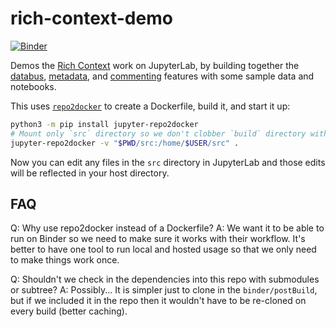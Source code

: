 # rich-context-demo

[![Binder](http://mybinder.org/badge.svg)](https://mybinder.org/v2/gh/jupytercalpoly/rich-context-demo/master?urlpath=lab/tree/src/Notebook.ipynb)

Demos the [Rich Context](https://github.com/jupyterlab/jupyterlab/issues/5813) work on JupyterLab, by building together the [databus](https://github.com/jupyterlab/jupyterlab/pull/5857), [metadata](https://github.com/jupyterlab/jupyterlab-metadata-service), and [commenting](https://github.com/jupyterlab/jupyterlab-commenting) features with some sample data and notebooks.

This uses [`repo2docker`](https://repo2docker.readthedocs.io/en/latest/usage.html) to create a Dockerfile, build it, and start it up:

```bash
python3 -m pip install jupyter-repo2docker
# Mount only `src` directory so we don't clobber `build` directory with built files.
jupyter-repo2docker -v "$PWD/src:/home/$USER/src" .
```

Now you can edit any files in the `src` directory in JupyterLab and those edits will be reflected in your host directory.


## FAQ

Q: Why use repo2docker instead of a Dockerfile?
A: We want it to be able to run on Binder so we need to make sure it works with their workflow. It's better to have one tool to
   run local and hosted usage so that we only need to make things work once.

Q: Shouldn't we check in the dependencies into this repo with submodules or subtree?
A: Possibly... It is simpler just to clone in the `binder/postBuild`, but if we included it in the repo then it wouldn't have to
   be re-cloned on every build (better caching).

